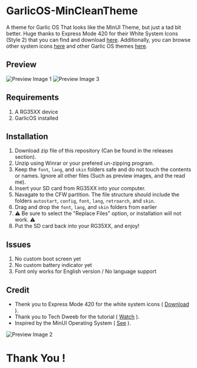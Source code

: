 # GarlicOS-MinCleanTheme

A theme for Garlic OS That looks like the MinUI Theme, but just a tad bit better. Huge thanks to Express Mode 420 for their White System Icons (Style 2) that you can find and download [here](https://www.rg35xx.com/?sdm_process_download=1&download_id=1254). Additionally, you can browse other system icons [here](https://www.rg35xx.com/en/customization/system-icons/) and other Garlic OS themes [here](https://www.rg35xx.com/en/customization/garlicos-themes/).

## Preview

![Preview Image 1](https://github.com/icd-t/GarlicOS-MinCleanTheme/blob/main/PreviewIMG_1.png)
![Preview Image 3](https://github.com/icd-t/GarlicOS-MinCleanTheme/blob/main/PreviewIMG_3.png)

## Requirements

1. A RG35XX device
2. GarlicOS installed

## Installation

1. Download zip file of this repository (Can be found in the releases section).
2. Unzip using Winrar or your prefered un-zipping program.
3. Keep the `font`, `lang`, and `skin` folders safe and do not touch the contents or names. Ignore all other files (Such as preview images, and the read me).
4. Insert your SD card from RG35XX into your computer.
5. Navagate to the CFW partition. The file structure should include the folders `autostart`, `config`, `font`, `lang`, `retroarch`, and `skin`.
6. Drag and drop the `font`, `lang`, and `skin` folders from earlier
7. ⚠️ Be sure to select the "Replace Files" option, or installation will not work. ⚠️
8. Put the SD card back into your RG35XX, and enjoy!

## Issues

1. No custom boot screen yet
2. No custom battery indicator yet
3. Font only works for English version / No language support

## Credit

- Thenk you to Express Mode 420 for the white system icons ( [Download](https://www.rg35xx.com/?sdm_process_download=1&download_id=1254) ).
- Thank you to Tech Dweeb for the tutorial ( [Watch](https://www.youtube.com/watch?v=lEHpZTniUZw&t=711s) ).
- Inspired by the MinUI Operating System ( [See](https://github.com/shauninman/MinUI) ).

![Preview Image 2](https://github.com/icd-t/GarlicOS-MinCleanTheme/blob/main/PreviewIMG_2.png)

# Thank You !
